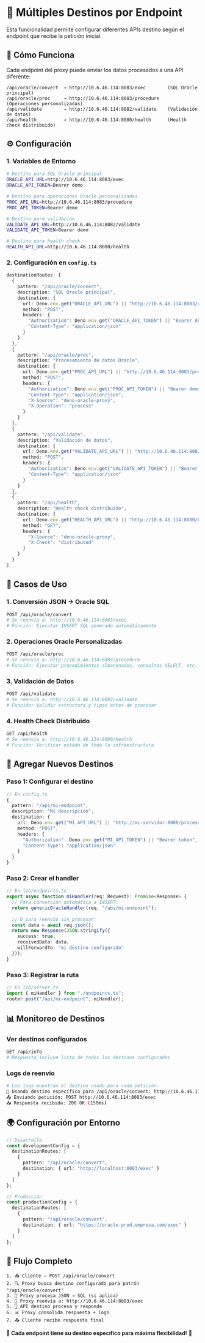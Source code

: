 # 🎯 Múltiples Destinos por Endpoint

Esta funcionalidad permite configurar diferentes APIs destino según el endpoint que recibe la petición inicial.

## 🚀 Cómo Funciona

Cada endpoint del proxy puede enviar los datos procesados a una API diferente:

```
/api/oracle/convert  → http://10.6.46.114:8083/exec        (SQL Oracle principal)
/api/oracle/proc     → http://10.6.46.114:8083/procedure   (Operaciones personalizadas)
/api/validate        → http://10.6.46.114:8082/validate    (Validación de datos)
/api/health          → http://10.6.46.114:8080/health      (Health check distribuido)
```

## ⚙️ Configuración

### **1. Variables de Entorno**
```bash
# Destino para SQL Oracle principal
ORACLE_API_URL=http://10.6.46.114:8083/exec
ORACLE_API_TOKEN=Bearer demo

# Destino para operaciones Oracle personalizadas
PROC_API_URL=http://10.6.46.114:8083/procedure
PROC_API_TOKEN=Bearer demo

# Destino para validación
VALIDATE_API_URL=http://10.6.46.114:8082/validate
VALIDATE_API_TOKEN=Bearer demo

# Destino para health check
HEALTH_API_URL=http://10.6.46.114:8080/health
```

### **2. Configuración en `config.ts`**
```typescript
destinationRoutes: [
  {
    pattern: "/api/oracle/convert",
    description: "SQL Oracle principal",
    destination: {
      url: Deno.env.get("ORACLE_API_URL") || "http://10.6.46.114:8083/exec",
      method: "POST",
      headers: {
        "Authorization": Deno.env.get("ORACLE_API_TOKEN") || "Bearer demo",
        "Content-Type": "application/json"
      }
    }
  },
  {
    pattern: "/api/oracle/proc",
    description: "Procesamiento de datos Oracle",
    destination: {
      url: Deno.env.get("PROC_API_URL") || "http://10.6.46.114:8083/procedure",
      method: "POST",
      headers: {
        "Authorization": Deno.env.get("PROC_API_TOKEN") || "Bearer demo",
        "Content-Type": "application/json",
        "X-Source": "deno-oracle-proxy",
        "X-Operation": "process"
      }
    }
  },
  {
    pattern: "/api/validate",
    description: "Validación de datos",
    destination: {
      url: Deno.env.get("VALIDATE_API_URL") || "http://10.6.46.114:8082/validate",
      method: "POST",
      headers: {
        "Authorization": Deno.env.get("VALIDATE_API_TOKEN") || "Bearer demo",
        "Content-Type": "application/json"
      }
    }
  },
  {
    pattern: "/api/health",
    description: "Health check distribuido",
    destination: {
      url: Deno.env.get("HEALTH_API_URL") || "http://10.6.46.114:8080/health",
      method: "GET",
      headers: {
        "X-Source": "deno-oracle-proxy",
        "X-Check": "distributed"
      }
    }
  }
]
```

## 🎯 Casos de Uso

### **1. Conversión JSON → Oracle SQL**
```bash
POST /api/oracle/convert
# Se reenvía a: http://10.6.46.114:8083/exec
# Función: Ejecutar INSERT SQL generado automáticamente
```

### **2. Operaciones Oracle Personalizadas**
```bash
POST /api/oracle/proc  
# Se reenvía a: http://10.6.46.114:8083/procedure
# Función: Ejecutar procedimientos almacenados, consultas SELECT, etc.
```

### **3. Validación de Datos**
```bash
POST /api/validate
# Se reenvía a: http://10.6.46.114:8082/validate  
# Función: Validar estructura y tipos antes de procesar
```

### **4. Health Check Distribuido**
```bash
GET /api/health
# Se reenvía a: http://10.6.46.114:8080/health
# Función: Verificar estado de toda la infraestructura
```

## 🔧 Agregar Nuevos Destinos

### **Paso 1: Configurar el destino**
```typescript
// En config.ts
{
  pattern: "/api/mi-endpoint",
  description: "Mi descripción",
  destination: {
    url: Deno.env.get("MI_API_URL") || "http://mi-servidor:8080/procesar",
    method: "POST",
    headers: {
      "Authorization": Deno.env.get("MI_API_TOKEN") || "Bearer token",
      "Content-Type": "application/json"
    }
  }
}
```

### **Paso 2: Crear el handler**
```typescript
// En lib/endpoints.ts
export async function miHandler(req: Request): Promise<Response> {
  // Para conversión automática a INSERT:
  return genericOracleHandler(req, "/api/mi-endpoint");
  
  // O para reenvío sin procesar:
  const data = await req.json();
  return new Response(JSON.stringify({
    success: true,
    receivedData: data,
    willForwardTo: "mi destino configurado"
  }));
}
```

### **Paso 3: Registrar la ruta**
```typescript
// En lib/server.ts
import { miHandler } from "./endpoints.ts";
router.post("/api/mi-endpoint", miHandler);
```

## 📊 Monitoreo de Destinos

### **Ver destinos configurados**
```bash
GET /api/info
# Respuesta incluye lista de todos los destinos configurados
```

### **Logs de reenvío**
```bash
# Los logs muestran el destino usado para cada petición:
🎯 Usando destino específico para /api/oracle/convert: http://10.6.46.114:8083/exec
📤 Enviando petición: POST http://10.6.46.114:8083/exec
📥 Respuesta recibida: 200 OK (150ms)
```

## 🌍 Configuración por Entorno

```typescript
// Desarrollo
const developmentConfig = {
  destinationRoutes: [
    {
      pattern: "/api/oracle/convert",
      destination: { url: "http://localhost:8083/exec" }
    }
  ]
};

// Producción  
const productionConfig = {
  destinationRoutes: [
    {
      pattern: "/api/oracle/convert", 
      destination: { url: "https://oracle-prod.empresa.com/exec" }
    }
  ]
};
```

## 🔄 Flujo Completo

```
1. 📥 Cliente → POST /api/oracle/convert
2. 🔍 Proxy busca destino configurado para patrón "/api/oracle/convert"
3. 🔄 Proxy procesa JSON → SQL (si aplica)
4. 🎯 Proxy reenvía a: http://10.6.46.114:8083/exec
5. 📨 API destino procesa y responde
6. 📊 Proxy consolida respuesta + logs
7. 📤 Cliente recibe respuesta final
```

**🎯 Cada endpoint tiene su destino específico para máxima flexibilidad!** 🚀